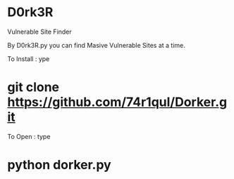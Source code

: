 # D0rk3R
Vulnerable Site Finder

By D0rk3R.py you can find Masive Vulnerable Sites at a time.

To Install : ype
# git clone https://github.com/74r1qul/Dorker.git 

To Open : type
# python dorker.py
